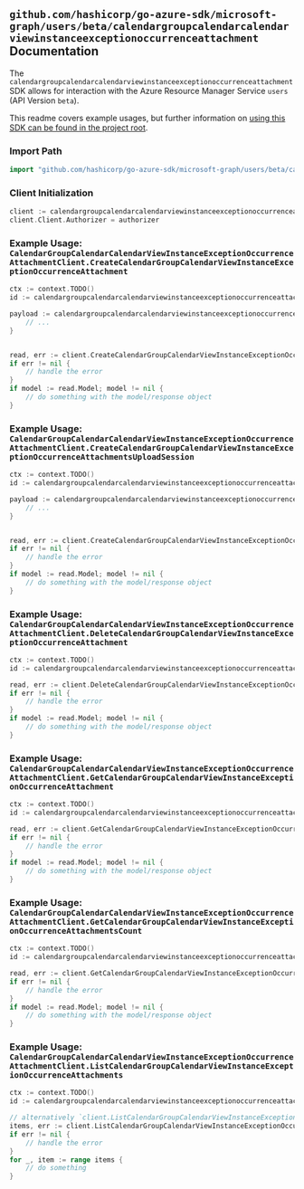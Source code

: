 
## `github.com/hashicorp/go-azure-sdk/microsoft-graph/users/beta/calendargroupcalendarcalendarviewinstanceexceptionoccurrenceattachment` Documentation

The `calendargroupcalendarcalendarviewinstanceexceptionoccurrenceattachment` SDK allows for interaction with the Azure Resource Manager Service `users` (API Version `beta`).

This readme covers example usages, but further information on [using this SDK can be found in the project root](https://github.com/hashicorp/go-azure-sdk/tree/main/docs).

### Import Path

```go
import "github.com/hashicorp/go-azure-sdk/microsoft-graph/users/beta/calendargroupcalendarcalendarviewinstanceexceptionoccurrenceattachment"
```


### Client Initialization

```go
client := calendargroupcalendarcalendarviewinstanceexceptionoccurrenceattachment.NewCalendarGroupCalendarCalendarViewInstanceExceptionOccurrenceAttachmentClientWithBaseURI("https://management.azure.com")
client.Client.Authorizer = authorizer
```


### Example Usage: `CalendarGroupCalendarCalendarViewInstanceExceptionOccurrenceAttachmentClient.CreateCalendarGroupCalendarViewInstanceExceptionOccurrenceAttachment`

```go
ctx := context.TODO()
id := calendargroupcalendarcalendarviewinstanceexceptionoccurrenceattachment.NewUserIdCalendarGroupIdCalendarIdCalendarViewIdInstanceIdExceptionOccurrenceID("userIdValue", "calendarGroupIdValue", "calendarIdValue", "eventIdValue", "eventId1Value", "eventId2Value")

payload := calendargroupcalendarcalendarviewinstanceexceptionoccurrenceattachment.Attachment{
	// ...
}


read, err := client.CreateCalendarGroupCalendarViewInstanceExceptionOccurrenceAttachment(ctx, id, payload)
if err != nil {
	// handle the error
}
if model := read.Model; model != nil {
	// do something with the model/response object
}
```


### Example Usage: `CalendarGroupCalendarCalendarViewInstanceExceptionOccurrenceAttachmentClient.CreateCalendarGroupCalendarViewInstanceExceptionOccurrenceAttachmentsUploadSession`

```go
ctx := context.TODO()
id := calendargroupcalendarcalendarviewinstanceexceptionoccurrenceattachment.NewUserIdCalendarGroupIdCalendarIdCalendarViewIdInstanceIdExceptionOccurrenceID("userIdValue", "calendarGroupIdValue", "calendarIdValue", "eventIdValue", "eventId1Value", "eventId2Value")

payload := calendargroupcalendarcalendarviewinstanceexceptionoccurrenceattachment.CreateCalendarGroupCalendarViewInstanceExceptionOccurrenceAttachmentsUploadSessionRequest{
	// ...
}


read, err := client.CreateCalendarGroupCalendarViewInstanceExceptionOccurrenceAttachmentsUploadSession(ctx, id, payload)
if err != nil {
	// handle the error
}
if model := read.Model; model != nil {
	// do something with the model/response object
}
```


### Example Usage: `CalendarGroupCalendarCalendarViewInstanceExceptionOccurrenceAttachmentClient.DeleteCalendarGroupCalendarViewInstanceExceptionOccurrenceAttachment`

```go
ctx := context.TODO()
id := calendargroupcalendarcalendarviewinstanceexceptionoccurrenceattachment.NewUserIdCalendarGroupIdCalendarIdCalendarViewIdInstanceIdExceptionOccurrenceIdAttachmentID("userIdValue", "calendarGroupIdValue", "calendarIdValue", "eventIdValue", "eventId1Value", "eventId2Value", "attachmentIdValue")

read, err := client.DeleteCalendarGroupCalendarViewInstanceExceptionOccurrenceAttachment(ctx, id, calendargroupcalendarcalendarviewinstanceexceptionoccurrenceattachment.DefaultDeleteCalendarGroupCalendarViewInstanceExceptionOccurrenceAttachmentOperationOptions())
if err != nil {
	// handle the error
}
if model := read.Model; model != nil {
	// do something with the model/response object
}
```


### Example Usage: `CalendarGroupCalendarCalendarViewInstanceExceptionOccurrenceAttachmentClient.GetCalendarGroupCalendarViewInstanceExceptionOccurrenceAttachment`

```go
ctx := context.TODO()
id := calendargroupcalendarcalendarviewinstanceexceptionoccurrenceattachment.NewUserIdCalendarGroupIdCalendarIdCalendarViewIdInstanceIdExceptionOccurrenceIdAttachmentID("userIdValue", "calendarGroupIdValue", "calendarIdValue", "eventIdValue", "eventId1Value", "eventId2Value", "attachmentIdValue")

read, err := client.GetCalendarGroupCalendarViewInstanceExceptionOccurrenceAttachment(ctx, id, calendargroupcalendarcalendarviewinstanceexceptionoccurrenceattachment.DefaultGetCalendarGroupCalendarViewInstanceExceptionOccurrenceAttachmentOperationOptions())
if err != nil {
	// handle the error
}
if model := read.Model; model != nil {
	// do something with the model/response object
}
```


### Example Usage: `CalendarGroupCalendarCalendarViewInstanceExceptionOccurrenceAttachmentClient.GetCalendarGroupCalendarViewInstanceExceptionOccurrenceAttachmentsCount`

```go
ctx := context.TODO()
id := calendargroupcalendarcalendarviewinstanceexceptionoccurrenceattachment.NewUserIdCalendarGroupIdCalendarIdCalendarViewIdInstanceIdExceptionOccurrenceID("userIdValue", "calendarGroupIdValue", "calendarIdValue", "eventIdValue", "eventId1Value", "eventId2Value")

read, err := client.GetCalendarGroupCalendarViewInstanceExceptionOccurrenceAttachmentsCount(ctx, id, calendargroupcalendarcalendarviewinstanceexceptionoccurrenceattachment.DefaultGetCalendarGroupCalendarViewInstanceExceptionOccurrenceAttachmentsCountOperationOptions())
if err != nil {
	// handle the error
}
if model := read.Model; model != nil {
	// do something with the model/response object
}
```


### Example Usage: `CalendarGroupCalendarCalendarViewInstanceExceptionOccurrenceAttachmentClient.ListCalendarGroupCalendarViewInstanceExceptionOccurrenceAttachments`

```go
ctx := context.TODO()
id := calendargroupcalendarcalendarviewinstanceexceptionoccurrenceattachment.NewUserIdCalendarGroupIdCalendarIdCalendarViewIdInstanceIdExceptionOccurrenceID("userIdValue", "calendarGroupIdValue", "calendarIdValue", "eventIdValue", "eventId1Value", "eventId2Value")

// alternatively `client.ListCalendarGroupCalendarViewInstanceExceptionOccurrenceAttachments(ctx, id, calendargroupcalendarcalendarviewinstanceexceptionoccurrenceattachment.DefaultListCalendarGroupCalendarViewInstanceExceptionOccurrenceAttachmentsOperationOptions())` can be used to do batched pagination
items, err := client.ListCalendarGroupCalendarViewInstanceExceptionOccurrenceAttachmentsComplete(ctx, id, calendargroupcalendarcalendarviewinstanceexceptionoccurrenceattachment.DefaultListCalendarGroupCalendarViewInstanceExceptionOccurrenceAttachmentsOperationOptions())
if err != nil {
	// handle the error
}
for _, item := range items {
	// do something
}
```
